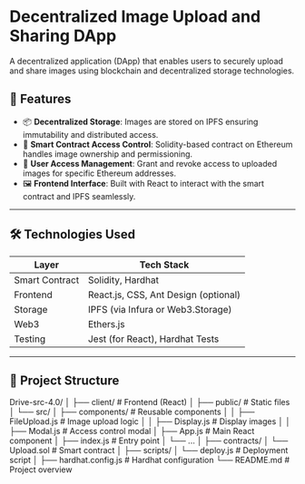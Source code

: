 # Decentralized Image Upload and Sharing DApp

A decentralized application (DApp) that enables users to securely upload and share images using blockchain and decentralized storage technologies.

## 🚀 Features

- 📦 **Decentralized Storage**: Images are stored on IPFS ensuring immutability and distributed access.
- 🔐 **Smart Contract Access Control**: Solidity-based contract on Ethereum handles image ownership and permissioning.
- 👥 **User Access Management**: Grant and revoke access to uploaded images for specific Ethereum addresses.
- 🖼️ **Frontend Interface**: Built with React to interact with the smart contract and IPFS seamlessly.

---

## 🛠 Technologies Used

| Layer        | Tech Stack                          |
|--------------|-------------------------------------|
| Smart Contract | Solidity, Hardhat                  |
| Frontend     | React.js, CSS, Ant Design (optional)|
| Storage      | IPFS (via Infura or Web3.Storage)   |
| Web3         | Ethers.js                           |
| Testing      | Jest (for React), Hardhat Tests     |

---

## 📁 Project Structure

Drive-src-4.0/
│
├── client/ # Frontend (React)
│ ├── public/ # Static files
│ └── src/
│ ├── components/ # Reusable components
│ │ ├── FileUpload.js # Image upload logic
│ │ ├── Display.js # Display images
│ │ ├── Modal.js # Access control modal
│ ├── App.js # Main React component
│ ├── index.js # Entry point
│ └── ...
│
├── contracts/
│ └── Upload.sol # Smart contract
│
├── scripts/
│ └── deploy.js # Deployment script
│
├── hardhat.config.js # Hardhat configuration
└── README.md # Project overview
